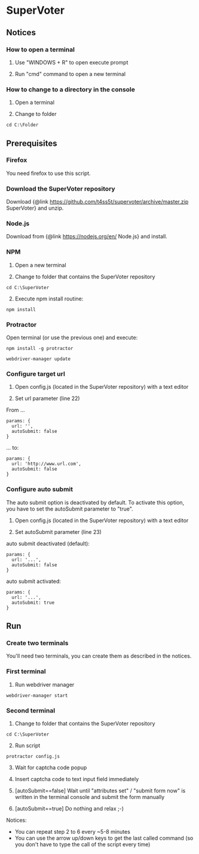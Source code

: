 # SuperVoter

## Notices

### How to open a terminal

1. Use "WINDOWS + R" to open execute prompt

2. Run "cmd" command to open a new terminal

### How to change to a directory in the console

1. Open a terminal

1. Change to folder

```
cd C:\Folder
```

## Prerequisites

### Firefox

You need firefox to use this script.

### Download the SuperVoter repository

Download {@link https://github.com/t4ss5t/supervoter/archive/master.zip SuperVoter} and unzip.

### Node.js

Download from {@link https://nodejs.org/en/ Node.js} and install.

### NPM

1. Open a new terminal

1. Change to folder that contains the SuperVoter repository

```
cd C:\SuperVoter
```

2. Execute npm install routine:

```
npm install
```

### Protractor

Open terminal (or use the previous one) and execute:

```
npm install -g protractor
```

```
webdriver-manager update
```

### Configure target url

1. Open config.js (located in the SuperVoter repository) with a text editor

2. Set url parameter (line 22)

From ...
```
params: {
  url: '',
  autoSubmit: false
}
```

... to:

```
params: {
  url: 'http://www.url.com',
  autoSubmit: false
}
```

### Configure auto submit

The auto submit option is deactivated by default. To activate this option, you have to set the autoSubmit parameter to "true".

1. Open config.js (located in the SuperVoter repository) with a text editor

2. Set autoSubmit parameter (line 23)

auto submit deactivated (default):
```
params: {
  url: '...',
  autoSubmit: false
}
```

auto submit activated:
```
params: {
  url: '...',
  autoSubmit: true
}
```

## Run

### Create two terminals

You'll need two terminals, you can create them as described in the notices.

### First terminal

1. Run webdriver manager

```
webdriver-manager start
```

### Second terminal

1. Change to folder that contains the SuperVoter repository

```
cd C:\SuperVoter
```

2. Run script

```
protractor config.js
```

3. Wait for captcha code popup

4. Insert captcha code to text input field immediately

5. [autoSubmit==false] Wait until "attributes set" / "submit form now" is written in the terminal console and submit the form manually

5. [autoSubmit==true] Do nothing and relax ;-)

Notices:
- You can repeat step 2 to 6 every ~5-8 minutes
- You can use the arrow up/down keys to get the last called command (so you don't have to type the call of the script every time)
